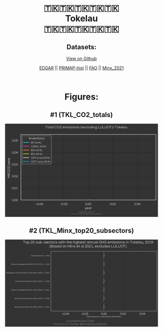 
<center>
<h1 align="center">
🇹🇰🇹🇰🇹🇰🇹🇰🇹🇰
<br>
Tokelau
<br>
🇹🇰🇹🇰🇹🇰🇹🇰🇹🇰
</h1>
<h2>Datasets:</h2>
<p><a href="https://github.com/dquintani/GreenhouseData/tree/master/country_data/TKL_Tokelau/data">View on Github</a>
<br></p><p><a href="data/TKL_EDGAR.csv">EDGAR</a> || <a href="data/TKL_PRIMAP-hist.csv">PRIMAP-hist</a> || <a href="data/TKL_FAO.csv">FAO</a> || <a href="data/TKL_Minx_2021.csv">Minx_2021</a></p><p><br></p>
<h1>Figures:</h1><h2>#1 (TKL_CO2_totals)</h2>
<p><img alt="" src="figures/TKL_CO2_totals.png" /></p><h2>#2 (TKL_Minx_top20_subsectors)</h2>
<p><img alt="" src="figures/TKL_Minx_top20_subsectors.png" /></p>